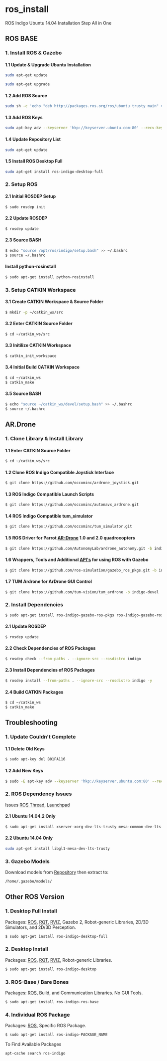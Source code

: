 # ros_install

ROS Indigo Ubuntu 14.04 Installation Step All in One

## ROS BASE

### 1. Install ROS & Gazebo

#### 1.1 Update & Upgrade Ubuntu Installation

```bash
sudo apt-get update
```

```bash
sudo apt-get upgrade
```

#### 1.2 Add ROS Source

```bash
sudo sh -c 'echo "deb http://packages.ros.org/ros/ubuntu trusty main" > /etc/apt/sources.list.d/ros-latest.list'
```

#### 1.3 Add ROS Keys

```bash
sudo apt-key adv --keyserver 'hkp://keyserver.ubuntu.com:80' --recv-key C1CF6E31E6BADE8868B172B4F42ED6FBAB17C654
```

#### 1.4 Update Repository List

```bash
sudo apt-get update
```

#### 1.5 Install ROS Desktop Full

```bash
sudo apt-get install ros-indigo-desktop-full
```

### 2. Setup ROS

#### 2.1 Initial ROSDEP Setup

```bash
$ sudo rosdep init
```

#### 2.2 Update ROSDEP

```bash
$ rosdep update
```

#### 2.3 Source BASH

```bash
$ echo "source /opt/ros/indigo/setup.bash" >> ~/.bashrc
$ source ~/.bashrc
```

#### Install python-rosinstall

```bash
$ sudo apt-get install python-rosinstall
```

### 3. Setup CATKIN Workspace

#### 3.1 Create CATKIN Workspace & Source Folder

```bash
$ mkdir -p ~/catkin_ws/src
```

#### 3.2 Enter CATKIN Source Folder

```bash
$ cd ~/catkin_ws/src
```

#### 3.3 Initilize CATKIN Workspace

```bash
$ catkin_init_workspace
```

#### 3.4 Initial Build CATKIN Workspace

```bash
$ cd ~/catkin_ws
$ catkin_make
```

#### 3.5 Source BASH

```bash
$ echo "source ~/catkin_ws/devel/setup.bash" >> ~/.bashrc
$ source ~/.bashrc
```

## AR.Drone

### 1. Clone Library & Install Library

#### 1.1 Enter CATKIN Source Folder

```bash
$ cd ~/catkin_ws/src
```

#### 1.2 Clone ROS Indigo Compatible Joystick Interface

```bash
$ git clone https://github.com/occominc/ardrone_joystick.git
```

#### 1.3 ROS Indigo Compatible Launch Scripts

```bash
$ git clone https://github.com/occominc/autonavx_ardrone.git
```

#### 1.4 ROS Indigo Compatible tum_simulator

```bash
$ git clone https://github.com/occominc/tum_simulator.git
```

#### 1.5 ROS Driver for Parrot [AR-Drone](http://wiki.ros.org/ardrone_autonomy) 1.0 and 2.0 quadrocopters

```bash
$ git clone https://github.com/AutonomyLab/ardrone_autonomy.git -b indigo-devel
```

#### 1.6 Wrappers, Tools and Additional [API's](http://wiki.ros.org/gazebo_ros_pkgs) for using ROS with Gazebo

```bash
$ git clone https://github.com/ros-simulation/gazebo_ros_pkgs.git -b indigo-devel
```

#### 1.7 TUM Ardrone for ArDrone GUI Control

```bash
$ git clone https://github.com/tum-vision/tum_ardrone -b indigo-devel
```

### 2. Install Dependencies

```bash
$ sudo apt-get install ros-indigo-gazebo-ros-pkgs ros-indigo-gazebo-ros-control
```

#### 2.1 Update ROSDEP

```bash
$ rosdep update
```

#### 2.2 Check Dependencies of ROS Packages

```bash
$ rosdep check --from-paths . --ignore-src --rosdistro indigo
```

#### 2.3 Install Dependencies of ROS Packages

```bash
$ rosdep install --from-paths . --ignore-src --rosdistro indigo -y
```

#### 2.4 Build CATKIN Packages

```bash
$ cd ~/catkin_ws
$ catkin_make
```

## Troubleshooting

### 1. Update Couldn't Complete

#### 1.1 Delete Old Keys

```bash
$ sudo apt-key del B01FA116
```

#### 1.2 Add New Keys

```bash
$ sudo -E apt-key adv --keyserver 'hkp://keyserver.ubuntu.com:80' --recv-key C1CF6E31E6BADE8868B172B4F42ED6FBAB17C654
```

### 2. ROS Dependency Issues

Issues [ROS Thread](https://answers.ros.org/question/203610/ubuntu-14042-unmet-dependencies-similar-for-14043/), [Launchpad](https://bugs.launchpad.net/ubuntu/trusty/+source/mesa/+bug/1424059)

#### 2.1 Ubuntu 14.04.2 Only

```bash
$ sudo apt-get install xserver-xorg-dev-lts-trusty mesa-common-dev-lts-trusty libxatracker-dev-lts-trusty libopenvg1-mesa-dev-lts-trusty libgles2-mesa-dev-lts-trusty libgles1-mesa-dev-lts-trusty libgl1-mesa-dev-lts-trusty libgbm-dev-lts-trusty libegl1-mesa-dev-lts-trusty
```

#### 2.2 Ubuntu 14.04 Only

```bash
sudo apt-get install libgl1-mesa-dev-lts-trusty
```

### 3. Gazebo Models

Download models from [Repository](bitbucket.org/osrf/gazebo_models/downloads/) then extract to:

```bash
/home/.gazebo/models/
```

## Other ROS Version

### 1. Desktop Full Install

Packages: [ROS](http://wiki.ros.org/ros), [RQT](http://wiki.ros.org/rqt), [RVIZ](http://wiki.ros.org/rviz), Gazebo 2, Robot-generic Libraries, 2D/3D Simulators, and 2D/3D Perception.

```bash
$ sudo apt-get install ros-indigo-desktop-full
```

### 2. Desktop Install

Packages: [ROS](http://wiki.ros.org/ros), [RQT](http://wiki.ros.org/rqt), [RVIZ](http://wiki.ros.org/rviz), Robot-generic Libraries.

```bash
$ sudo apt-get install ros-indigo-desktop
```

### 3. ROS-Base / Bare Bones

Packages: [ROS](http://wiki.ros.org/ros), Build, and Communication Libraries. No GUI Tools.

```bash
$ sudo apt-get install ros-indigo-ros-base
```

### 4. Individual ROS Package

Packages: [ROS](http://wiki.ros.org/ros), Specific ROS Package.

```bash
$ sudo apt-get install ros-indigo-PACKAGE_NAME
```

To Find Available Packages

```bash
apt-cache search ros-indigo
```
